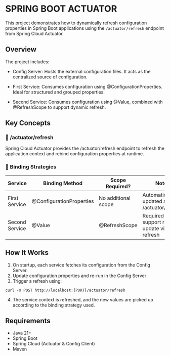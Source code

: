 # SPRING BOOT ACTUATOR
This project demonstrates how to dynamically refresh configuration properties in Spring Boot applications using the `/actuator/refresh` endpoint from Spring Cloud Actuator.

## Overview
The project includes:

- Config Server:
Hosts the external configuration files. It acts as the centralized source of configuration.

- First Service:
Consumes configuration using @ConfigurationProperties. Ideal for structured and grouped properties.

- Second Service:
Consumes configuration using @Value, combined with @RefreshScope to support dynamic refresh.

## Key Concepts
### 🔁 /actuator/refresh
Spring Cloud Actuator provides the /actuator/refresh endpoint to refresh the application context and rebind configuration properties at runtime.

### 🧩 Binding Strategies
| Service        | Binding Method           | Scope Required?     | Notes                                          |
|----------------|--------------------------|---------------------|------------------------------------------------|
| First Service  | @ConfigurationProperties | No additional scope | Automatically updated after /actuator/refresh  |
| Second Service | @Value                   | @RefreshScope       | Required to support runtime update via refresh |

## How It Works
1. On startup, each service fetches its configuration from the Config Server.
2. Update configuration properties and re-run in the Config Server
3. Trigger a refresh using:
```
curl -X POST http://localhost:{PORT}/actuator/refresh
```
4. The service context is refreshed, and the new values are picked up according to the binding strategy used.

## Requirements
- Java 21+
- Spring Boot
- Spring Cloud (Actuator & Config Client)
- Maven


